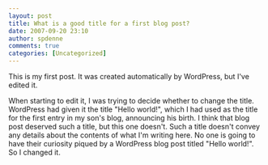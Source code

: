 ```yaml
---
layout: post
title: What is a good title for a first blog post?
date: 2007-09-20 23:10
author: spdenne
comments: true
categories: [Uncategorized]
---
```

This is my first post. It was created automatically by WordPress, but I've edited it.

When starting to edit it, I was trying to decide whether to change the title. WordPress had given it the title "Hello world!", which I had used as the title for the first entry in my son's blog, announcing his birth. I think that blog post deserved such a title, but this one doesn't. Such a title doesn't convey any details about the contents of what I'm writing here. No one is going to have their curiosity piqued by a WordPress blog post titled "Hello world!". So I changed it.
